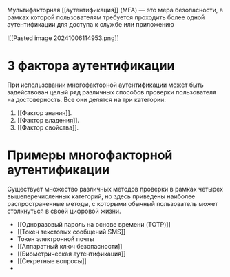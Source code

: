 Мультифакторная [[аутентификация]] (MFA) — это мера безопасности, в рамках которой пользователям требуется проходить более одной аутентификации для доступа к службе или приложению

![[Pasted image 20241006114953.png]]

# 3 фактора аутентификации

При использовании многофакторной аутентификации может быть задействован целый ряд различных способов проверки пользователя на достоверность. Все они делятся на три категории:
1. [[Фактор знания]].
2. [[Фактор владения]].
3. [[Фактор свойства]].

# Примеры многофакторной аутентификации

Существует множество различных методов проверки в рамках четырех вышеперечисленных категорий, но здесь приведены наиболее распространенные методы, с которыми обычный пользователь может столкнуться в своей цифровой жизни.

- [[Одноразовый пароль на основе времени (TOTP)]]
- [[Токен текстовых сообщений SMS]]
- Токен электронной почты
- [[Аппаратный ключ безопасности]]
- [[Биометрическая аутентификация]]
- [[Секретные вопросы]]
- 


